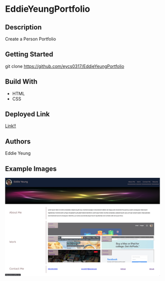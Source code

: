 # EddieYeungPortfolio

## Description

Create a Person Portfolio

## Getting Started

git clone https://github.com/eycs0317/EddieYeungPortfolio

## Build With
  * HTML
  * CSS

## Deployed Link

[Link!!](https:)

## Authors
Eddie Yeung

## Example Images
![example1](https://github.com/eycs0317/EddieYeungPortfolio/blob/main/images/example1.png)

